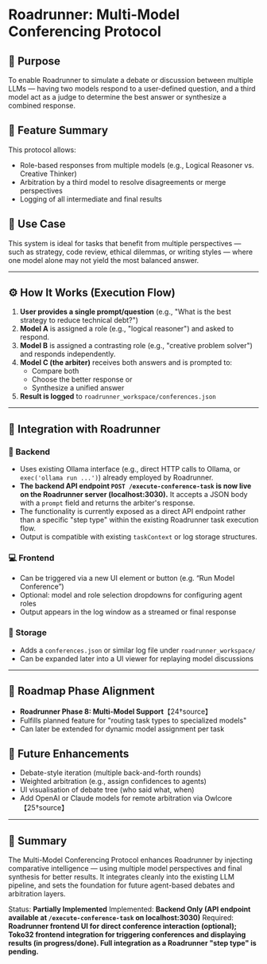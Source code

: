 # Roadrunner: Multi-Model Conferencing Protocol

## 📌 Purpose
To enable Roadrunner to simulate a debate or discussion between multiple LLMs — having two models respond to a user-defined question, and a third model act as a judge to determine the best answer or synthesize a combined response.

## 🔧 Feature Summary
This protocol allows:
- Role-based responses from multiple models (e.g., Logical Reasoner vs. Creative Thinker)
- Arbitration by a third model to resolve disagreements or merge perspectives
- Logging of all intermediate and final results

## 🧠 Use Case
This system is ideal for tasks that benefit from multiple perspectives — such as strategy, code review, ethical dilemmas, or writing styles — where one model alone may not yield the most balanced answer.

---

## ⚙️ How It Works (Execution Flow)
1. **User provides a single prompt/question** (e.g., "What is the best strategy to reduce technical debt?")
2. **Model A** is assigned a role (e.g., "logical reasoner") and asked to respond.
3. **Model B** is assigned a contrasting role (e.g., "creative problem solver") and responds independently.
4. **Model C (the arbiter)** receives both answers and is prompted to:
   - Compare both
   - Choose the better response or
   - Synthesize a unified answer
5. **Result is logged** to `roadrunner_workspace/conferences.json`

---

## 🧩 Integration with Roadrunner
### 🔄 Backend
- Uses existing Ollama interface (e.g., direct HTTP calls to Ollama, or `exec('ollama run ...')`) already employed by Roadrunner.
- **The backend API endpoint `POST /execute-conference-task` is now live on the Roadrunner server (localhost:3030).** It accepts a JSON body with a `prompt` field and returns the arbiter's response.
- The functionality is currently exposed as a direct API endpoint rather than a specific "step type" within the existing Roadrunner task execution flow.
- Output is compatible with existing `taskContext` or log storage structures.

### 💻 Frontend
- Can be triggered via a new UI element or button (e.g. “Run Model Conference”)
- Optional: model and role selection dropdowns for configuring agent roles
- Output appears in the log window as a streamed or final response

### 📂 Storage
- Adds a `conferences.json` or similar log file under `roadrunner_workspace/`
- Can be expanded later into a UI viewer for replaying model discussions

---

## 📅 Roadmap Phase Alignment
- **Roadrunner Phase 8: Multi-Model Support**【24†source】
- Fulfills planned feature for "routing task types to specialized models"
- Can later be extended for dynamic model assignment per task

## 🧪 Future Enhancements
- Debate-style iteration (multiple back-and-forth rounds)
- Weighted arbitration (e.g., assign confidences to agents)
- UI visualisation of debate tree (who said what, when)
- Add OpenAI or Claude models for remote arbitration via Owlcore【25†source】

---

## 🧭 Summary
The Multi-Model Conferencing Protocol enhances Roadrunner by injecting comparative intelligence — using multiple model perspectives and final synthesis for better results. It integrates cleanly into the existing LLM pipeline, and sets the foundation for future agent-based debates and arbitration layers.

Status: **Partially Implemented**
Implemented: **Backend Only (API endpoint available at `/execute-conference-task` on localhost:3030)**
Required: **Roadrunner frontend UI for direct conference interaction (optional); Toko32 frontend integration for triggering conferences and displaying results (in progress/done). Full integration as a Roadrunner "step type" is pending.**
